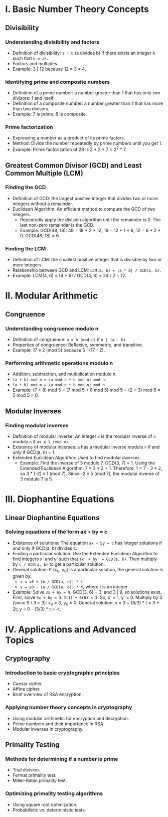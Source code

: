 # I. Basic Number Theory Concepts

## Divisibility

### Understanding divisibility and factors
*   Definition of divisibility: `a | b` (a divides b) if there exists an integer k such that `b = ak`.
*   Factors and multiples.
*   Example: 3 | 12 because 12 = 3 * 4.

### Identifying prime and composite numbers
*   Definition of a prime number: a number greater than 1 that has only two divisors: 1 and itself.
*   Definition of a composite number: a number greater than 1 that has more than two divisors.
*   Example: 7 is prime, 6 is composite.

### Prime factorization
*   Expressing a number as a product of its prime factors.
*   Method: Divide the number repeatedly by prime numbers until you get 1.
*   Example: Prime factorization of 28 is 2 * 2 * 7 = 2<sup>2</sup> * 7.

## Greatest Common Divisor (GCD) and Least Common Multiple (LCM)

### Finding the GCD
*   Definition of GCD: the largest positive integer that divides two or more integers without a remainder.
*   Euclidean Algorithm: An efficient method to compute the GCD of two integers.
    *   Repeatedly apply the division algorithm until the remainder is 0. The last non-zero remainder is the GCD.
    *   Example: GCD(48, 18): 48 = 18 * 2 + 12; 18 = 12 * 1 + 6; 12 = 6 * 2 + 0.  GCD(48, 18) = 6.

### Finding the LCM
*   Definition of LCM: the smallest positive integer that is divisible by two or more integers.
*   Relationship between GCD and LCM: `LCM(a, b) = |a * b| / GCD(a, b)`.
*   Example: LCM(4, 6) = (4 * 6) / GCD(4, 6) = 24 / 2 = 12.

# II. Modular Arithmetic

## Congruence

### Understanding congruence modulo n
*   Definition of congruence: `a ≡ b (mod n)` if `n | (a - b)`.
*   Properties of congruence: Reflexive, symmetric, and transitive.
*   Example: 17 ≡ 2 (mod 5) because 5 | (17 - 2).

### Performing arithmetic operations modulo n
*   Addition, subtraction, and multiplication modulo n.
*   `(a + b) mod n = (a mod n + b mod n) mod n`.
*   `(a * b) mod n = (a mod n * b mod n) mod n`.
*   Example: (7 + 8) mod 5 = (7 mod 5 + 8 mod 5) mod 5 = (2 + 3) mod 5 = 5 mod 5 = 0.

## Modular Inverses

### Finding modular inverses
*   Definition of modular inverse: An integer `x` is the modular inverse of `a` modulo `n` if `ax ≡ 1 (mod n)`.
*   Existence of modular inverses: `a` has a modular inverse modulo `n` if and only if GCD(a, n) = 1.
*   Extended Euclidean Algorithm: Used to find modular inverses.
    *   Example: Find the inverse of 3 modulo 7. GCD(3, 7) = 1.  Using the Extended Euclidean Algorithm: 7 = 3 * 2 + 1. Therefore, 1 = 7 - 3 * 2, so 3 * (-2) ≡ 1 (mod 7). Since -2 ≡ 5 (mod 7), the modular inverse of 3 modulo 7 is 5.

# III. Diophantine Equations

## Linear Diophantine Equations

### Solving equations of the form ax + by = c
*   Existence of solutions: The equation `ax + by = c` has integer solutions if and only if GCD(a, b) divides c.
*   Finding a particular solution: Use the Extended Euclidean Algorithm to find integers x' and y' such that `ax' + by' = GCD(a, b)`.  Then multiply by `c / GCD(a, b)` to get a particular solution.
*   General solution: If (x<sub>0</sub>, y<sub>0</sub>) is a particular solution, the general solution is given by:
    *   `x = x0 + (b / GCD(a, b)) * t`
    *   `y = y0 - (a / GCD(a, b)) * t`, where t is an integer.
*   Example: Solve `3x + 6y = 9`. GCD(3, 6) = 3, and 3 | 9, so solutions exist.  First, solve `3x + 6y = 3`. `3(1) + 6(0) = 3`. So, x' = 1, y' = 0. Multiply by 3 (since 9 / 3 = 3): x<sub>0</sub> = 3, y<sub>0</sub> = 0. General solution: x = 3 + (6/3) * t = 3 + 2t; y = 0 - (3/3) * t = -t.

# IV. Applications and Advanced Topics

## Cryptography

### Introduction to basic cryptographic principles
*   Caesar cipher.
*   Affine cipher.
*   Brief overview of RSA encryption.

### Applying number theory concepts in cryptography
*   Using modular arithmetic for encryption and decryption.
*   Prime numbers and their importance in RSA.
*   Modular inverses in cryptography.

## Primality Testing

### Methods for determining if a number is prime
*   Trial division.
*   Fermat primality test.
*   Miller-Rabin primality test.

### Optimizing primality testing algorithms
*   Using square root optimization.
*   Probabilistic vs. deterministic tests.
